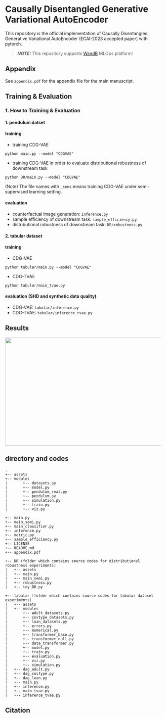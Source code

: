 # Causally Disentangled Generative Variational AutoEncoder

This repository is the official implementation of Causally Disentangled Generative Variational AutoEncoder (ECAI-2023 accepted paper) with pytorch. 

> **_NOTE:_** This repository supports [WandB](https://wandb.ai/site) MLOps platform!

## Appendix
See `appendix.pdf` for the appendix file for the main manuscript.

## Training & Evaluation 

### 1. How to Training & Evaluation  

#### 1. pendulum datset

#### training 

- training CDG-VAE
```
python main.py --model "CDGVAE"
```   
- training CDG-VAE in order to evaluate distributional robustness of downstream task
```
python DR/main.py --model "CDGVAE"
```   
(Note) The file names with `_semi` means training CDG-VAE under semi-supervised learning setting.

#### evaluation
- counterfactual image generation: `inference.py`
- sample efficiency of downstream task: `sample_efficiency.py`
- distributional robustness of downstream task: `DR/robustness.py`

#### 2. tabular dataset 

#### training 
- CDG-VAE
```
python tabular/main.py --model "CDGVAE"
```  
- CDG-TVAE
```
python tabular/main_tvae.py 
```  

#### evaluation (SHD and synthetic data quality)
- CDG-VAE: `tabular/inference.py`
- CDG-TVAE: `tabular/inference_tvae.py `

## Results

<center><img  src="https://github.com/an-seunghwan/causal_vae/blob/main/assets/cdgvae_github.png?raw=true" width="800"  height="350"></center>

## directory and codes

```
.
+-- assets 
+-- modules 
|       +-- datasets.py
|       +-- model.py
|       +-- pendulum_real.py
|       +-- pendulum.py
|       +-- simulation.py
|       +-- train.py
|       +-- viz.py

+-- main.py
+-- main_semi.py
+-- main_classifier.py
+-- inference.py
+-- metric.py
+-- sample_efficiency.py
+-- LICENSE
+-- README.md
+-- appendix.pdf

+-- DR (folder which contains source codes for distributional robustness experiments)
|   +-- assets 
|   +-- main.py
|   +-- main_semi.py
|   +-- robustness.py
|   +-- toy_DR.py

+-- tabular (folder which contains source codes for tabular dataset experiments)
|   +-- assets 
|   +-- modules
|       +-- adult_datasets.py
|       +-- covtype_datasets.py
|       +-- loan_datasets.py
|       +-- errors.py
|       +-- numerical.py
|       +-- transformer_base.py
|       +-- transformer_null.py
|       +-- data_transformer.py
|       +-- model.py
|       +-- train.py
|       +-- evaluation.py
|       +-- viz.py
|       +-- simulation.py
|   +-- dag_adult.py
|   +-- dag_covtype.py
|   +-- dag_loan.py
|   +-- main.py
|   +-- inference.py
|   +-- main_tvae.py
|   +-- inference_tvae.py
```

## Citation
